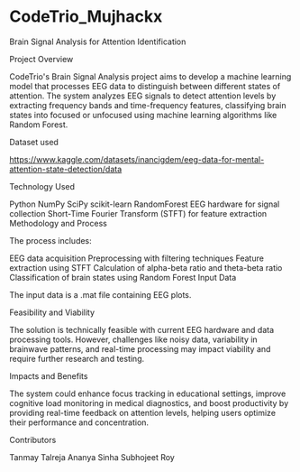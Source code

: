 # CodeTrio_Mujhackx
Brain Signal Analysis for Attention Identification

Project Overview

CodeTrio's Brain Signal Analysis project aims to develop a machine learning model that processes EEG data to distinguish between different states of attention. The system analyzes EEG signals to detect attention levels by extracting frequency bands and time-frequency features, classifying brain states into focused or unfocused using machine learning algorithms like Random Forest.


Dataset used

https://www.kaggle.com/datasets/inancigdem/eeg-data-for-mental-attention-state-detection/data

Technology Used

Python
NumPy
SciPy
scikit-learn
RandomForest
EEG hardware for signal collection
Short-Time Fourier Transform (STFT) for feature extraction
Methodology and Process

The process includes:

EEG data acquisition
Preprocessing with filtering techniques
Feature extraction using STFT
Calculation of alpha-beta ratio and theta-beta ratio
Classification of brain states using Random Forest
Input Data

The input data is a .mat file containing EEG plots.

Feasibility and Viability

The solution is technically feasible with current EEG hardware and data processing tools. However, challenges like noisy data, variability in brainwave patterns, and real-time processing may impact viability and require further research and testing.

Impacts and Benefits

The system could enhance focus tracking in educational settings, improve cognitive load monitoring in medical diagnostics, and boost productivity by providing real-time feedback on attention levels, helping users optimize their performance and concentration.

Contributors

Tanmay Talreja
Ananya Sinha
Subhojeet Roy
